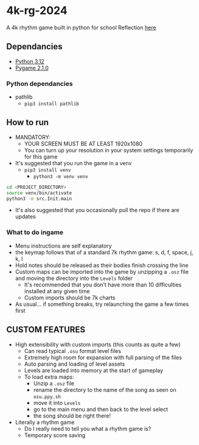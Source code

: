 # 4k-rg-2024

A 4k rhythm game built in python for school
Reflection [here](IMHO.md)

## Dependancies

- [Python 3.12](https://www.python.org/downloads/)
- [Pygame 2.1.0](https://www.pygame.org/wiki/GettingStarted)

### Python dependancies

- pathlib
  - `pip3 install pathlib`

## How to run

- MANDATORY:
  - YOUR SCREEN MUST BE AT LEAST 1920x1080
  - You can turn up your resolution in your system settings temporarily for this game
- It's suggested that you run the game in a venv
  - `pip3 install venv`
    - `python3 -m venv venv`

```zsh
cd <PROJECT_DIRECTORY>
source venv/bin/activate
python3 -m src.Init.main
```

- It's also suggested that you occasionally pull the repo if there are updates

### What to do ingame

- Menu instructions are self explanatory
- the keymap follows that of a standard 7k rhythm game: s, d, f, space, j, k, l
- Hold notes should be released as their bodies finish crossing the line
- Custom maps can be imported into the game by unzipping a `.osz` file and moving the directory into the `Levels` folder
  - It's recommended that you don't have more than 10 difficulties installed at any given time
  - Custom imports should be 7k charts
- As usual... if something breaks, try relaunching the game a few times first
  
## CUSTOM FEATURES

- High extensibility with custom imports (this counts as quite a few)
  - Can read typical `.osu` format level files
  - Extremely high room for expansion with full parsing of the files
  - Auto parsing and loading of level assets
  - Levels are loaded into memory at the start of gameplay
  - To load extra maps:
    - Unzip a `.osz` file
    - rename the directory to the name of the song as seen on `osu.ppy.sh`
    - move it into `Levels`
    - go to the main menu and then back to the level select
    - the song should be right there!
- Literally a rhythm game
  - Do I really need to tell you what a rhythm game is?
  - Temporary score saving
